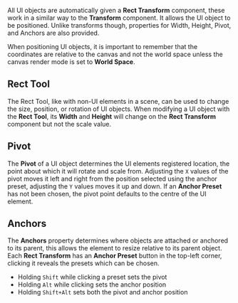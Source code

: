 All UI objects are automatically given a **Rect Transform** component, these work in a similar way to the **Transform** component. It allows the UI object to be positioned. Unlike transforms though, properties for Width, Height, Pivot, and Anchors are also provided.

When positioning UI objects, it is important to remember that the coordinates are relative to the canvas and not the world space unless the canvas render mode is set to **World Space**.

## Rect Tool
The Rect Tool, like with non-UI elements in a scene, can be used to change the size, position, or rotation of UI objects. When modifying a UI object with the **Rect Tool**, its **Width** and **Height** will change on the **Rect Transform** component but not the scale value.

## Pivot
The **Pivot** of a UI object determines the UI elements registered location, the point about which it will rotate and scale from. Adjusting the `X` values of the pivot moves it left and right from the position selected using the anchor preset, adjusting the `Y` values moves it up and down. If an **Anchor Preset** has not been chosen, the pivot point defaults to the centre of the UI element.

## Anchors
The **Anchors** property determines where objects are attached or anchored to its parent, this allows the element to resize relative to its parent object. Each **Rect Transform** has an **Anchor Preset** button in the top-left corner, clicking it reveals the presets which can be chosen.

- Holding `Shift` while clicking a preset sets the pivot
- Holding `Alt` while clicking sets the anchor position
- Holding `Shift+Alt` sets both the pivot and anchor position

